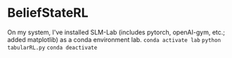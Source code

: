 # BeliefStateRL

On my system, I've installed SLM-Lab (includes pytorch, openAI-gym, etc.; added matplotlib) as a conda environment lab.
`conda activate lab`
`python tabularRL.py`
`conda deactivate`
